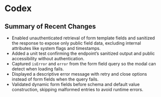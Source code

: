 # Codex

## Summary of Recent Changes

- Enabled unauthenticated retrieval of form template fields and sanitized the response to expose only public field data, excluding internal attributes like system flags and timestamps.
- Added a unit test confirming the endpoint’s sanitized output and public accessibility without authentication.
- Captured `isError` and `error` from the form field query so the modal can detect when loading fails.
- Displayed a descriptive error message with retry and close options instead of form fields when the query fails.
- Validated dynamic form fields before schema and default value construction, skipping malformed entries to avoid runtime errors.

